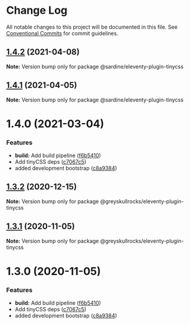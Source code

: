 # Change Log

All notable changes to this project will be documented in this file.
See [Conventional Commits](https://conventionalcommits.org) for commit guidelines.

## [1.4.2](https://github.com/sardinedev/eleventy-plugins/compare/@sardine/eleventy-plugin-tinycss@1.4.1...@sardine/eleventy-plugin-tinycss@1.4.2) (2021-04-08)

**Note:** Version bump only for package @sardine/eleventy-plugin-tinycss





## [1.4.1](https://github.com/sardinedev/eleventy-plugins/compare/@sardine/eleventy-plugin-tinycss@1.4.0...@sardine/eleventy-plugin-tinycss@1.4.1) (2021-04-05)

**Note:** Version bump only for package @sardine/eleventy-plugin-tinycss

# 1.4.0 (2021-03-04)

### Features

- **build:** Add build pipeline ([f6b5410](https://github.com/sardinedev/eleventy-plugins/commit/f6b54105b2758056b054947bf6f3613aa83234d9))
- Add tinyCSS deps ([c7067c5](https://github.com/sardinedev/eleventy-plugins/commit/c7067c50c3747513603c2078c16c74954b2717a5))
- added development bootstrap ([c8a9384](https://github.com/sardinedev/eleventy-plugins/commit/c8a9384a5ccdae3f316ae6ef7095bb1b52cfe870))

## [1.3.2](https://github.com/greyskullrocks/eleventy-plugins/compare/@greyskullrocks/eleventy-plugin-tinycss@1.3.1...@greyskullrocks/eleventy-plugin-tinycss@1.3.2) (2020-12-15)

**Note:** Version bump only for package @greyskullrocks/eleventy-plugin-tinycss

## [1.3.1](https://github.com/greyskullrocks/eleventy-plugins/compare/@greyskullrocks/eleventy-plugin-tinycss@1.3.0...@greyskullrocks/eleventy-plugin-tinycss@1.3.1) (2020-11-05)

**Note:** Version bump only for package @greyskullrocks/eleventy-plugin-tinycss

# 1.3.0 (2020-11-05)

### Features

- **build:** Add build pipeline ([f6b5410](https://github.com/greyskullrocks/eleventy-plugins/commit/f6b54105b2758056b054947bf6f3613aa83234d9))
- Add tinyCSS deps ([c7067c5](https://github.com/greyskullrocks/eleventy-plugins/commit/c7067c50c3747513603c2078c16c74954b2717a5))
- added development bootstrap ([c8a9384](https://github.com/greyskullrocks/eleventy-plugins/commit/c8a9384a5ccdae3f316ae6ef7095bb1b52cfe870))

